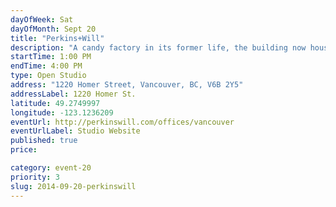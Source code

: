 ```yaml
---
dayOfWeek: Sat
dayOfMonth: Sept 20
title: "Perkins+Will"
description: "A candy factory in its former life, the building now houses our studio, where we specialize in architectural, interior, urban, and industrial design. We’re driven by sustainability, innovation, and design excellence. The tour of our space will include some history, some info about our office today, and a glimpse of our design practice. Light refreshments will be served."
startTime: 1:00 PM
endTime: 4:00 PM
type: Open Studio
address: "1220 Homer Street, Vancouver, BC, V6B 2Y5"
addressLabel: 1220 Homer St.
latitude: 49.2749997
longitude: -123.1236209
eventUrl: http://perkinswill.com/offices/vancouver
eventUrlLabel: Studio Website
published: true
price: 

category: event-20
priority: 3
slug: 2014-09-20-perkinswill
---
```

